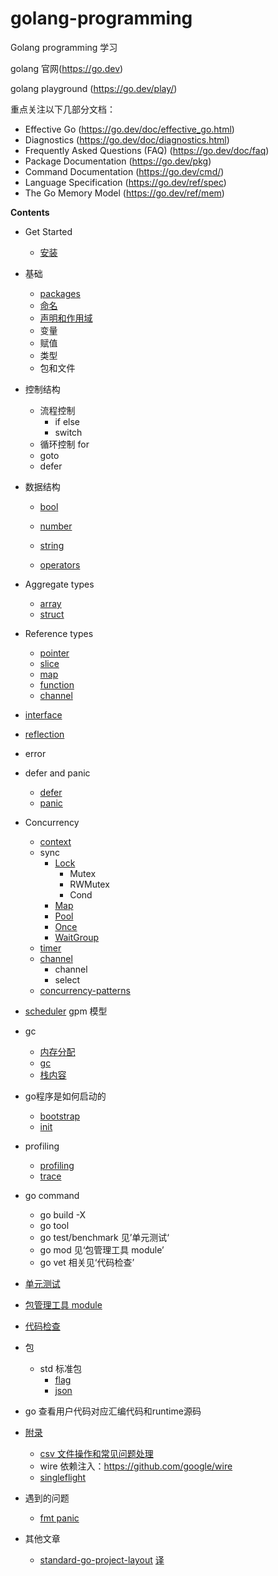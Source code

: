 # golang-programming

Golang programming 学习

golang 官网(https://go.dev)

golang playground (https://go.dev/play/)

重点关注以下几部分文档：
- Effective Go (https://go.dev/doc/effective_go.html)
- Diagnostics (https://go.dev/doc/diagnostics.html)
- Frequently Asked Questions (FAQ) (https://go.dev/doc/faq)
- Package Documentation (https://go.dev/pkg)
- Command Documentation (https://go.dev/cmd/)
- Language Specification (https://go.dev/ref/spec)
- The Go Memory Model (https://go.dev/ref/mem)



**Contents**

- Get Started 
    - [安装](install.md)
- 基础
    - [packages](basics/basic/packages.md)
    - [命名](basics/basic/names.md)
    - [声明和作用域](basics/basic/declarations-and-scope.md)
    - 变量
    - 赋值
    - 类型
    - 包和文件

- 控制结构
    - 流程控制
        - if else
        - switch
    - 循环控制 for
    - goto
    - defer

- 数据结构

    - [bool](basics/types/boolean.md)

    - [number](basics/types/numeric.md)

    - [string](basics/types/string.md)
    
    - [operators](basics/types/operators.md)


- Aggregate types
    - [array](aggregate-types/array.md)
    - [struct](aggregate-types/struct.md)
- Reference types
    - [pointer](reference-types/pointer.md)
    - [slice](reference-types/slice.md)
    - [map](reference-types/map.md)
    - [function](reference-types/function.md)
    - [channel](reference-types/channel.md)
- [interface](interface/interface.md)
- [reflection](reflect/reflect.md)
- error
- defer and panic
    - [defer](errors/defer.md)
    - [panic](errors/panic.md)
- Concurrency
    - [context](concurrency/context.md)
    - sync
        - [Lock](sync/lock.md)
            - Mutex
            - RWMutex
            - Cond
        - [Map](sync/map.md)
        - [Pool](sync/pool.md)
        - [Once](sync/once.md)
        - [WaitGroup](sync/waitgroup.md)
    - [timer](time/timer.md)
    - [channel](channle/channel.md)
        - channel
        - select
    - [concurrency-patterns](concurrency/patterns.md)
- [scheduler](scheduler/scheduler.md)
    gpm 模型
- gc
    - [内存分配](memery-and-gc/memery-allocator.md)
    - [gc](memery-and-gc/memery-allocator.md)
    - [栈内容](memery-and-gc/stack-allocator.md)
- go程序是如何启动的
    - [bootstrap](init/bootstrap.md)
    - [init](init/init.md)
- profiling
    - [profiling](profiling/profiling.md)
    - [trace](profiling/trace.md)
- go command
    - go build -X
    - go tool
    - go test/benchmark 见’单元测试‘
    - go mod 见‘包管理工具 module’
    - go vet 相关见‘代码检查’
- [单元测试](command/test.md)
- [包管理工具 module](command/module.md)
- [代码检查](command/lint.md)
- 包
    - std 标准包
        - [flag](packages/std/flag.md)
        - [json](packages/std/json.md)
- go 查看用户代码对应汇编代码和runtime源码
- [附录](appendix)
    - [csv 文件操作和常见问题处理](appendix/csv.md)
    - wire 依赖注入：https://github.com/google/wire
    - [singleflight](appendix/singleflight.md)

- 遇到的问题
    - [fmt panic](problem/race-fmt-panic.md)
- 其他文章
    - [standard-go-project-layout](https://github.com/golang-standards/project-layout) [译](posts/standard-go-project-layout.md)

